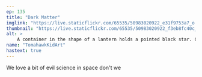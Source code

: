 ```yaml
---
ep: 135
title: "Dark Matter"
imglink: "https://live.staticflickr.com/65535/50983020922_e31f9753a7_o.jpg"
thumbnail: "https://live.staticflickr.com/65535/50983020922_f3eb8fc40c_q.jpg"
alt: >
    A container in the shape of a lantern holds a pointed black star. Curved black lines radiate out from it as if it is emitting black light. "Let there be light" is written, with the first three words above the lantern, and the last word below it.
name: "TomahawkKidArt"
hastext: true
---
```

We love a bit of evil science in space don't we